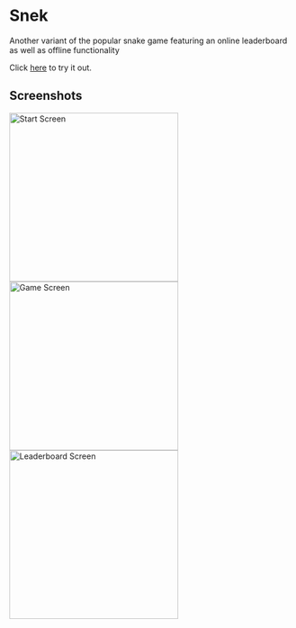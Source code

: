 # Snek
Another variant of the popular snake game featuring an online leaderboard as well as offline functionality

Click [here](https://rahm.pythonanywhere.com/snek/) to try it out.


## Screenshots
<img src="https://user-images.githubusercontent.com/53840228/68999948-49a12380-08c8-11ea-906a-ac69863bad17.png" alt="Start Screen" width="300"/> <img src="https://user-images.githubusercontent.com/53840228/68999798-1eb5d000-08c6-11ea-9bf0-846b35ddc434.png" alt="Game Screen" width="300"/> <img src="https://user-images.githubusercontent.com/53840228/68999949-49a12380-08c8-11ea-97e3-df8b5a7d5935.png" alt="Leaderboard Screen" width="300"/>
